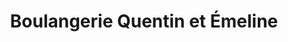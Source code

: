 ---
title: "Boulangerie Quentin et Émeline"
url: /essigny-le-grand/boulangerie-quentin-et-emeline/
shop: boulangerie
---